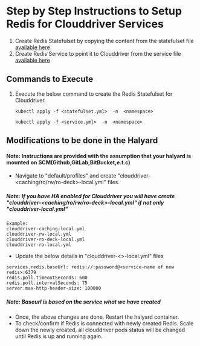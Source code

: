 # Step by Step Instructions to Setup Redis for Clouddriver Services

1. Create Redis Statefulset by copying the content from the statefulset file [available here](https://github.com/OpsMx/Redis-For-Clouddriver/blob/main/clouddriver-redis-statefulset.yml)
2. Create Redis Service to point it to Clouddriver from the service file [available here](https://github.com/OpsMx/Redis-For-Clouddriver/blob/main/clouddriver-redis-service.yaml)

## Commands to Execute

1. Execute the below command to create the Redis Statefulset for Clouddriver.

    ```kubectl apply -f <statefulset.yml>  -n  <namespace>```
    
    ```kubectl apply -f <service.yml>  -n  <namespace>```

## Modifications to be done in the Halyard

#### Note: Instructions are provided with the assumption that your halyard is mounted on SCM(Github,GitLab,BitBucket,e.t.c)

- Navigate to "default/profiles" and create "clouddriver-<caching/ro/rw/ro-deck>-local.yml" files.

##### Note: If you have HA enabled for Clouddriver you will have create "clouddriver-<caching/ro/rw/ro-deck>-local.yml" if not only "clouddriver-local.yml"
```
Example: 
clouddriver-caching-local.yml
clouddriver-rw-local.yml
clouddriver-ro-deck-local.yml
clouddriver-ro-local.yml
```

- Update the below details in "clouddriver-<>-local.yml" files
```
services.redis.baseUrl: redis://:password@<service-name of new redis>:6379
redis.poll.timeoutSeconds: 600
redis.poll.intervalSeconds: 75
server.max-http-header-size: 100000
```
##### Note: Baseurl is based on the service what we have created

- Once, the above changes are done. Restart the halyard container.
- To check/confirm if Redis is connected with newly created Redis. Scale down the newly created, all clouddriver pods status will be changed until Redis is up and running again.
